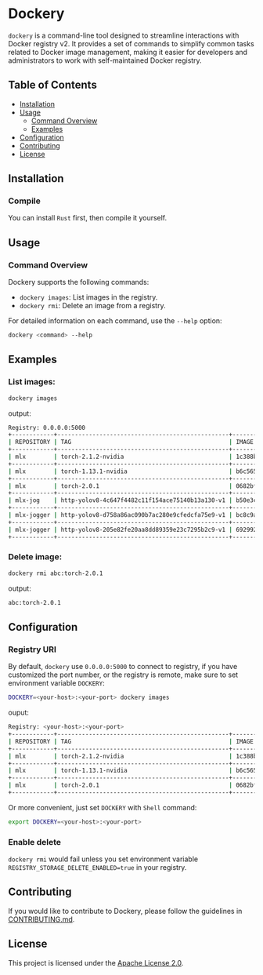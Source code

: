 # Dockery

`dockery` is a command-line tool designed to streamline interactions with Docker registry v2. It provides a set of commands to simplify common tasks related to Docker image management, making it easier for developers and administrators to work with self-maintained Docker registry.

## Table of Contents

- [Installation](#installation)
- [Usage](#usage)
  - [Command Overview](#command-overview)
  - [Examples](#examples)
- [Configuration](#configuration)
- [Contributing](#contributing)
- [License](#license)

## Installation

### Compile

You can install `Rust` first, then compile it yourself.

## Usage

### Command Overview

Dockery supports the following commands:

- `dockery images`: List images in the registry.
- `dockery rmi`: Delete an image from a registry.

For detailed information on each command, use the `--help` option:

```bash
dockery <command> --help
```

## Examples

### List images:

```bash
dockery images
```

output:
```bash
Registry: 0.0.0.0:5000
+------------+-------------------------------------------------+--------------+-------------+--------+
| REPOSITORY | TAG                                             | IMAGE ID     | CREATED     | SIZE   |
+------------+-------------------------------------------------+--------------+-------------+--------+
| mlx        | torch-2.1.2-nvidia                              | 1c388b1713fc | 7 days ago  | 4.47GB |
+------------+-------------------------------------------------+--------------+-------------+--------+
| mlx        | torch-1.13.1-nvidia                             | b6c565623a3c | 17 days ago | 4.42GB |
+------------+-------------------------------------------------+--------------+-------------+--------+
| mlx        | torch-2.0.1                                     | 0682bf1b7a49 | 1 month ago | 2.84GB |
+------------+-------------------------------------------------+--------------+-------------+--------+
| mlx-jog    | http-yolov8-4c647f4482c11f154ace75140b13a130-v1 | b50e3cd26e54 | 7 days ago  | 4.48GB |
+------------+-------------------------------------------------+--------------+-------------+--------+
| mlx-jogger | http-yolov8-d758a86ac090b7ac280e9cfedcfa75e9-v1 | bc8c9aa2b911 | 17 days ago | 4.43GB |
+------------+-------------------------------------------------+--------------+-------------+--------+
| mlx-jogger | http-yolov8-205e82fe20aa8dd89359e23c7295b2c9-v1 | 692992389117 | 17 days ago | 4.43GB |
+------------+-------------------------------------------------+--------------+-------------+--------+
```

### Delete image:

```bash
dockery rmi abc:torch-2.0.1
```

output:
```bash
abc:torch-2.0.1
```

## Configuration

### Registry URI

By default, `dockery` use `0.0.0.0:5000` to connect to registry, if you have customized the port number, or the registry is remote, make sure to set environment variable `DOCKERY`:

```bash
DOCKERY=<your-host>:<your-port> dockery images
```

ouput:
```bash
Registry: <your-host>:<your-port>
+------------+-------------------------------------------------+--------------+-------------+--------+
| REPOSITORY | TAG                                             | IMAGE ID     | CREATED     | SIZE   |
+------------+-------------------------------------------------+--------------+-------------+--------+
| mlx        | torch-2.1.2-nvidia                              | 1c388b1713fc | 7 days ago  | 4.47GB |
+------------+-------------------------------------------------+--------------+-------------+--------+
| mlx        | torch-1.13.1-nvidia                             | b6c565623a3c | 17 days ago | 4.42GB |
+------------+-------------------------------------------------+--------------+-------------+--------+
| mlx        | torch-2.0.1                                     | 0682bf1b7a49 | 1 month ago | 2.84GB |
+------------+-------------------------------------------------+--------------+-------------+--------+
```

Or more convenient, just set `DOCKERY` with `Shell` command:
```bash
export DOCKERY=<your-host>:<your-port>
```

### Enable delete

`dockery rmi` would fail unless you set environment variable `REGISTRY_STORAGE_DELETE_ENABLED=true` in your registry.

## Contributing

If you would like to contribute to Dockery, please follow the guidelines in [CONTRIBUTING.md](CONTRIBUTING.md).

## License

This project is licensed under the [Apache License 2.0](LICENSE).
